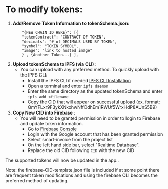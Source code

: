 # To modify tokens:

1.  **Add/Remove Token Information to tokenSchema.json:**

            "{NEW CHAIN ID HERE}": [{
            "tokenContract": "CONTRACT OF TOKEN",
            "decimals": "# of DECIMALS USED BY TOKEN",
            "symbol": "TOKEN SYMBOL",
            "image": "link to hosted image"
            } , {Another Token...} ],

2)  **Upload tokenSchema to IPFS (via CLI)** :
    - You can upload with any preferred method. To quickly upload with the IPFS CLI:
      - Install the IPFS CLI if needed [IPFS CLI Installation](https://docs.ipfs.io/install/command-line/#system-requirements)
      - Open a terminal and enter `ipfs daemon`
      - Enter the same directory as the updated tokenSchema and enter `ipfs add <filename`
      - Copy the CID that will appear on successful upload (ex. format: QmYFLxr9F3ykXNkxhwNffDdhEm1RWUf5WrxHdP8AUnS5B9)
3)  **Copy New CID into Firebase** :
    - You will need to be granted permission in order to login to Firebase and update token information.
      - Go to [Firebase Console](https://console.firebase.google.com/)
      - Login with the Google account that has been granted permission
      - Select smart-invoice from the project list
      - On the left hand side bar, select "Realtime Database".
      - Replace the old CID following `CID` with the new CID

The supported tokens will now be updated in the app..

Note: the firebase-CID-template.json file is included if at some point there are frequent token modifications and using the firebase CLI becomes the preferred method of updating.
